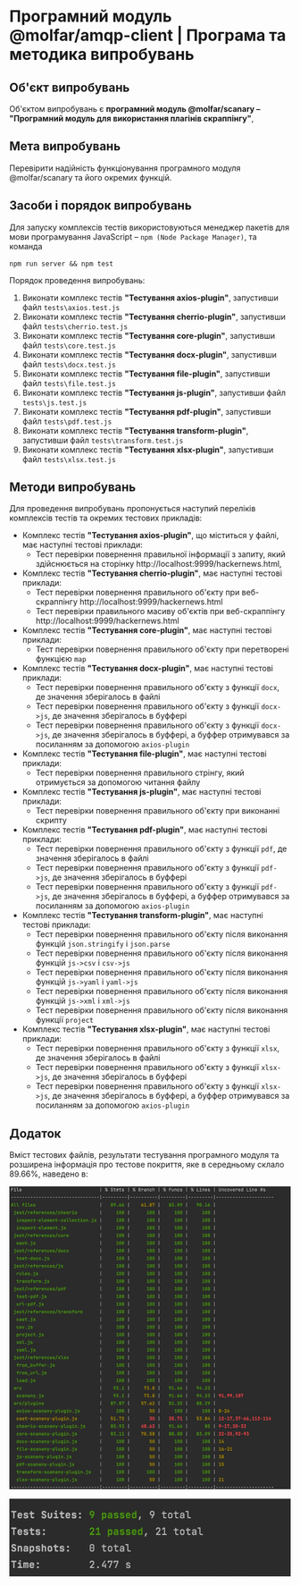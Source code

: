 # Програмний модуль @molfar/amqp-client | Програма та методика випробувань

## Об'єкт випробувань

Об'єктом випробувань є **програмний модуль @molfar/scanary – "Програмний модуль для використання плагінів скраппінгу"**,

## Мета випробувань

Перевірити надійність функціонування програмного модуля @molfar/scanary та його окремих функцій. 

## Засоби і порядок випробувань

Для запуску комплексів тестів використовуються менеджер пакетів для мови програмування JavaScript – `npm (Node Package Manager)`, та команда

```shell
npm run server && npm test
```

Порядок проведення випробувань:
1. Виконати комплекс тестів **"Тестування axios-plugin"**, запустивши файл `tests\axios.test.js`
2. Виконати комплекс тестів **"Тестування cherrio-plugin"**, запустивши файл `tests\cherrio.test.js`
3. Виконати комплекс тестів **"Тестування core-plugin"**, запустивши файл `tests\core.test.js`
4. Виконати комплекс тестів **"Тестування docx-plugin"**, запустивши файл `tests\docx.test.js`
5. Виконати комплекс тестів **"Тестування file-plugin"**, запустивши файл `tests\file.test.js`
6. Виконати комплекс тестів **"Тестування js-plugin"**, запустивши файл `tests\js.test.js`
7. Виконати комплекс тестів **"Тестування pdf-plugin"**, запустивши файл `tests\pdf.test.js`
8. Виконати комплекс тестів **"Тестування transform-plugin"**, запустивши файл `tests\transform.test.js`
9. Виконати комплекс тестів **"Тестування xlsx-plugin"**, запустивши файл `tests\xlsx.test.js`

## Методи випробувань

Для проведення випробувань пропонується наступий переліків комплексів тестів та окремих тестових прикладів:
- Комплекс тестів **"Тестування axios-plugin"**, що міститься у файлі, має наступні тестові приклади:
    - Тест перевірки повернення правильної інформації з запиту, який здійснюється на сторінку http://localhost:9999/hackernews.html, 
- Комплекс тестів **"Тестування cherrio-plugin"**, має наступні тестові приклади:
    - Тест перевірки повернення правильного об'єкту при веб-скраппінгу http://localhost:9999/hackernews.html
    - Тест перевірки правильного масиву  об'єктів при веб-скраппінгу http://localhost:9999/hackernews.html
- Комплекс тестів **"Тестування core-plugin"**, має наступні тестові приклади:
    - Тест перевірки повернення правильного об'єкту при перетворені функцією `map`
- Комплекс тестів **"Тестування docx-plugin"**, має наступні тестові приклади:
  - Тест перевірки повернення правильного об'єкту з функції `docx`, де значення зберігалось в файлі
  - Тест перевірки повернення правильного об'єкту з функції `docx->js`, де значення зберігалось в буффері
  - Тест перевірки повернення правильного об'єкту з функції `docx->js`, де значення зберігалось в буффері, а буффер отримувався за посиланням за допомогою `axios-plugin`
- Комплекс тестів **"Тестування file-plugin"**, має наступні тестові приклади:
    - Тест перевірки повернення правильного стрінгу, який отримується за допомогою читання файлу
- Комплекс тестів **"Тестування js-plugin"**, має наступні тестові приклади:
    - Тест перевірки повернення правильного об'єкту при виконанні скрипту
- Комплекс тестів **"Тестування pdf-plugin"**, має наступні тестові приклади:
  - Тест перевірки повернення правильного об'єкту з функції `pdf`, де значення зберігалось в файлі
  - Тест перевірки повернення правильного об'єкту з функції `pdf->js`, де значення зберігалось в буффері
  - Тест перевірки повернення правильного об'єкту з функції `pdf->js`, де значення зберігалось в буффері, а буффер отримувався за посиланням за допомогою `axios-plugin`
- Комплекс тестів **"Тестування transform-plugin"**, має наступні тестові приклади:
  - Тест перевірки повернення правильного об'єкту після виконання функцій `json.stringify` i `json.parse`
  - Тест перевірки повернення правильного об'єкту після виконання функцій `js->csv` i `csv->js`
  - Тест перевірки повернення правильного об'єкту після виконання функцій `js->yaml` i `yaml->js`
  - Тест перевірки повернення правильного об'єкту після виконання функцій `js->xml` i `xml->js`
  - Тест перевірки повернення правильного об'єкту після виконання функції `project`
- Комплекс тестів **"Тестування xlsx-plugin"**, має наступні тестові приклади:
  - Тест перевірки повернення правильного об'єкту з функції `xlsx`, де значення зберігалось в файлі
  - Тест перевірки повернення правильного об'єкту з функції `xlsx->js`, де значення зберігалось в буффері
  - Тест перевірки повернення правильного об'єкту з функції `xlsx->js`, де значення зберігалось в буффері, а буффер отримувався за посиланням за допомогою `axios-plugin`
## Додаток

Вміст тестових файлів, результати тестування програмного модуля та розширена інформація про тестове покриття, яке в середньому склало 89.66%, наведено в:


![covarage](https://raw.githubusercontent.com/JohnyKovalenko1337/images/master/IMAGE%202022-06-16%2020%3A46%3A07.jpg)

![results](https://raw.githubusercontent.com/JohnyKovalenko1337/images/master/IMAGE%202022-06-16%2020%3A46%3A28.jpg)